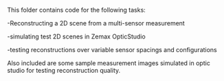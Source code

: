 This folder contains code for the following tasks:
  
  -Reconstructing a 2D scene from a multi-sensor measurement
  
  -simulating test 2D scenes in Zemax OpticStudio
  
  -testing reconstructions over variable sensor spacings and configurations
  
 
 
 Also included are some sample measurement images simulated in optic studio for testing reconstruction quality.
